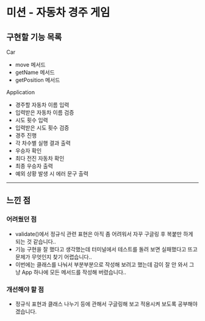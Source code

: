 # 미션 - 자동차 경주 게임

## 구현할 기능 목록

Car
- move 메서드
- getName 메서드
- getPosition 메서드

Application
- 경주할 자동차 이름 입력
- 입력받은 자동차 이름 검증
- 시도 횟수 입력
- 입력받은 시도 횟수 검증
- 경주 진행
- 각 차수별 실행 결과 출력
- 우승자 확인
- 최다 전진 자동차 확인
- 최종 우승자 출력
- 예외 상황 발생 시 에러 문구 출력

---

## 느낀 점

### 어려웠던 점

- validate()에서 정규식 관련 표현은 아직 좀 어려워서 자꾸 구글링 후 복붙만 하게 되는 것 같습니다..
- 기능 구현을 잘 했다고 생각했는데 터미널에서 테스트를 돌려 보면 실패했다고 뜨고 문제가 무엇인지 찾기 어렵습니다..
- 이번에는 클래스를 나눠서 부분부분으로 작성해 보려고 했는데 감이 잘 안 와서 그냥 App 하나에 모든 메서드를 작성해 버렸습니다..

### 개선해야 할 점

- 정규식 표현과 클래스 나누기 등에 관해서 구글링해 보고 적용시켜 보도록 공부해야겠습니다.
